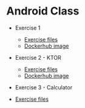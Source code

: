 # Android Class

- Exercise 1

  - [Exercise files](./exercise1)
  - [Dockerhub image](https://hub.docker.com/r/ushka1/android-class-exercise-1)

- Exercise 2 - KTOR

  - [Exercise files](./exercise2-ktor)
  - [Dockerhub image](https://hub.docker.com/r/ushka1/android-class-exercise2-ktor)

- Exercise 3 - Calculator

- [Exercise files](./exercise3-calculator/Calculator)
